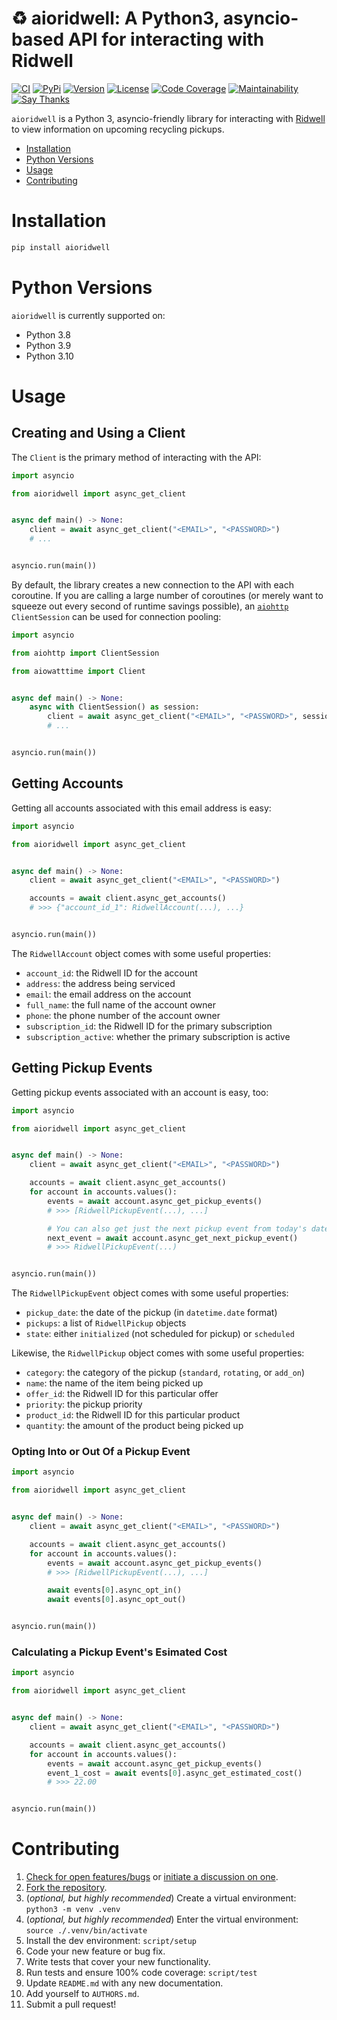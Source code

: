 # ♻️ aioridwell: A Python3, asyncio-based API for interacting with Ridwell

[![CI](https://github.com/bachya/aioridwell/workflows/CI/badge.svg)](https://github.com/bachya/aioridwell/actions)
[![PyPi](https://img.shields.io/pypi/v/aioridwell.svg)](https://pypi.python.org/pypi/aioridwell)
[![Version](https://img.shields.io/pypi/pyversions/aioridwell.svg)](https://pypi.python.org/pypi/aioridwell)
[![License](https://img.shields.io/pypi/l/aioridwell.svg)](https://github.com/bachya/aioridwell/blob/master/LICENSE)
[![Code Coverage](https://codecov.io/gh/bachya/aioridwell/branch/master/graph/badge.svg)](https://codecov.io/gh/bachya/aioridwell)
[![Maintainability](https://api.codeclimate.com/v1/badges/9c1dcc1c991cecb06eda/maintainability)](https://codeclimate.com/github/bachya/aioridwell/maintainability)
[![Say Thanks](https://img.shields.io/badge/SayThanks-!-1EAEDB.svg)](https://saythanks.io/to/bachya)

`aioridwell` is a Python 3, asyncio-friendly library for interacting with
[Ridwell](https://ridwell.com) to view information on upcoming recycling pickups.

- [Installation](#installation)
- [Python Versions](#python-versions)
- [Usage](#usage)
- [Contributing](#contributing)

# Installation

```python
pip install aioridwell
```

# Python Versions

`aioridwell` is currently supported on:

* Python 3.8
* Python 3.9
* Python 3.10

# Usage

## Creating and Using a Client

The `Client` is the primary method of interacting with the API:

```python
import asyncio

from aioridwell import async_get_client


async def main() -> None:
    client = await async_get_client("<EMAIL>", "<PASSWORD>")
    # ...


asyncio.run(main())
```

By default, the library creates a new connection to the API with each coroutine. If
you are calling a large number of coroutines (or merely want to squeeze out every second of runtime savings possible), an
[`aiohttp`](https://github.com/aio-libs/aiohttp) `ClientSession` can be used for connection
pooling:

```python
import asyncio

from aiohttp import ClientSession

from aiowatttime import Client


async def main() -> None:
    async with ClientSession() as session:
        client = await async_get_client("<EMAIL>", "<PASSWORD>", session=session)
        # ...


asyncio.run(main())
```

## Getting Accounts

Getting all accounts associated with this email address is easy:

```python
import asyncio

from aioridwell import async_get_client


async def main() -> None:
    client = await async_get_client("<EMAIL>", "<PASSWORD>")

    accounts = await client.async_get_accounts()
    # >>> {"account_id_1": RidwellAccount(...), ...}


asyncio.run(main())
```

The `RidwellAccount` object comes with some useful properties:

* `account_id`: the Ridwell ID for the account
* `address`: the address being serviced
* `email`: the email address on the account
* `full_name`: the full name of the account owner
* `phone`: the phone number of the account owner
* `subscription_id`: the Ridwell ID for the primary subscription
* `subscription_active`: whether the primary subscription is active

## Getting Pickup Events

Getting pickup events associated with an account is easy, too:

```python
import asyncio

from aioridwell import async_get_client


async def main() -> None:
    client = await async_get_client("<EMAIL>", "<PASSWORD>")

    accounts = await client.async_get_accounts()
    for account in accounts.values():
        events = await account.async_get_pickup_events()
        # >>> [RidwellPickupEvent(...), ...]

        # You can also get just the next pickup event from today's date:
        next_event = await account.async_get_next_pickup_event()
        # >>> RidwellPickupEvent(...)


asyncio.run(main())
```

The `RidwellPickupEvent` object comes with some useful properties:

* `pickup_date`: the date of the pickup (in `datetime.date` format)
* `pickups`: a list of `RidwellPickup` objects
* `state`: either `initialized` (not scheduled for pickup) or `scheduled`

Likewise, the `RidwellPickup` object comes with some useful properties:

* `category`: the category of the pickup (`standard`, `rotating`, or `add_on`)
* `name`: the name of the item being picked up
* `offer_id`: the Ridwell ID for this particular offer
* `priority`: the pickup priority
* `product_id`: the Ridwell ID for this particular product
* `quantity`: the amount of the product being picked up

### Opting Into or Out Of a Pickup Event

```python
import asyncio

from aioridwell import async_get_client


async def main() -> None:
    client = await async_get_client("<EMAIL>", "<PASSWORD>")

    accounts = await client.async_get_accounts()
    for account in accounts.values():
        events = await account.async_get_pickup_events()
        # >>> [RidwellPickupEvent(...), ...]

        await events[0].async_opt_in()
        await events[0].async_opt_out()


asyncio.run(main())
```

### Calculating a Pickup Event's Esimated Cost

```python
import asyncio

from aioridwell import async_get_client


async def main() -> None:
    client = await async_get_client("<EMAIL>", "<PASSWORD>")

    accounts = await client.async_get_accounts()
    for account in accounts.values():
        events = await account.async_get_pickup_events()
        event_1_cost = await events[0].async_get_estimated_cost()
        # >>> 22.00


asyncio.run(main())
```

# Contributing

1. [Check for open features/bugs](https://github.com/bachya/aioridwell/issues)
  or [initiate a discussion on one](https://github.com/bachya/aioridwell/issues/new).
2. [Fork the repository](https://github.com/bachya/aioridwell/fork).
3. (_optional, but highly recommended_) Create a virtual environment: `python3 -m venv .venv`
4. (_optional, but highly recommended_) Enter the virtual environment: `source ./.venv/bin/activate`
5. Install the dev environment: `script/setup`
6. Code your new feature or bug fix.
7. Write tests that cover your new functionality.
8. Run tests and ensure 100% code coverage: `script/test`
9. Update `README.md` with any new documentation.
10. Add yourself to `AUTHORS.md`.
11. Submit a pull request!
